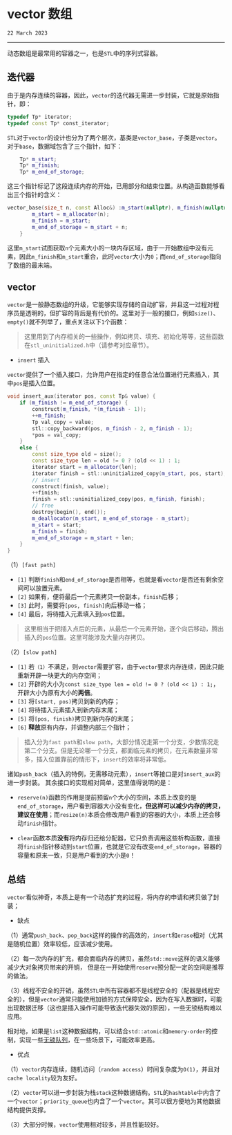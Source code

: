 # vector 数组

`22 March 2023`

----
动态数组是最常用的容器之一，也是`STL`中的序列式容器。
## 迭代器
由于是内存连续的容器，因此，`vector`的迭代器无需进一步封装，它就是原始指针，即：
```c++
typedef Tp* iterator;
typedef const Tp* const_iterator;
```
`STL`对于`vector`的设计也分为了两个层次，基类是`vector_base`，子类是`vector`。
对于`base`，数据域包含了三个指针，如下：
```c++
	Tp* m_start;
	Tp* m_finish;
	Tp* m_end_of_storage;
```
这三个指针标记了这段连续内存的开始，已用部分和结束位置。从构造函数能够看出三个指针的含义：
```c++
vector_base(size_t n, const Alloc&) :m_start(nullptr), m_finish(nullptr), m_end_of_storage(nullptr) {
		m_start = m_allocator(n);
		m_finish = m_start;
		m_end_of_storage = m_start + n;
	}
```
这里`m_start`试图获取`n`个元素大小的一块内存区域，由于一开始数组中没有元素，因此`m_finish`和`m_start`重合，此时`vector`大小为`0`；而`end_of_storage`指向了数组的最末端。

## vector
`vector`是一般静态数组的升级，它能够实现存储的自动扩容，并且这一过程对程序员是透明的，但扩容的背后是有代价的。这里对于一般的接口，例如`size()`、`empty()`就不列举了，重点关注以下`1`个函数：
> 这里用到了内存相关的一些操作，例如拷贝、填充、初始化等等，这些函数在`stl_uninitialized.h`中（请参考对应章节）。

* `insert` 插入

`vector`提供了一个插入接口，允许用户在指定的任意合法位置进行元素插入，其中`pos`是插入位置。
```c++
void insert_aux(iterator pos, const Tp& value) {
	if (m_finish != m_end_of_storage) {
		construct(m_finish, *(m_finish - 1));
		++m_finish;
		Tp val_copy = value;
		stl::copy_backward(pos, m_finish - 2, m_finish - 1);
		*pos = val_copy;
	}
	else {
		const size_type old = size();
		const size_type len = old != 0 ? (old << 1) : 1;
		iterator start = m_allocator(len);
		iterator finish = stl::uninitialized_copy(m_start, pos, start);
		// insert
		construct(finish, value);
		++finish;
		finish = stl::uninitialized_copy(pos, m_finish, finish);
		// free
		destroy(begin(), end());
		m_deallocator(m_start, m_end_of_storage - m_start);
		m_start = start;
		m_finish = finish;
		m_end_of_storage = m_start + len;
	}
}
```
（1）`[fast path]`

* `[1]` 判断`finish`和`end_of_storage`是否相等，也就是看`vector`是否还有剩余空间可以放置元素。
* `[2]` 如果有，便将最后一个元素拷贝一份副本，`finish`后移；
* `[3]` 此时，需要将`[pos, finish]`向后移动一格；
* `[4]` 最后，将待插入元素填入到`pos`位置。
> 这里相当于把插入点后的元素，从最后一个元素开始，逐个向后移动，腾出插入的`pos`位置。这里可能涉及大量内存拷贝。

（2）`[slow path]`
* `[1]` 若`（1）`不满足，则`vector`需要扩容，由于`vector`要求内存连续，因此只能重新开辟一块更大的内存空间；
* `[2]` 开辟的大小为`const size_type len = old != 0 ? (old << 1) : 1;`，开辟大小为原有大小的**两倍**。
* `[3]` 将`[start, pos)`拷贝到新的内存；
* `[4]` 将待插入元素插入到新内存末尾；
* `[5]` 将`[pos, finish)`拷贝到新内存的末尾；
* `[6]` **释放**原有内存，并调整内部三个指针；

> 插入分为`fast path`和`slow path`，大部分情况走第一个分支，少数情况走第二个分支。但是无论哪一个分支，都面临元素的拷贝，在元素数量非常多，插入位置靠前的情形下，`insert`的效率将非常低。

诸如`push_back`（插入的特例，无需移动元素），`insert`等接口是对`insert_aux`的进一步封装。
其余接口的实现相对简单，这里值得说明的是：

* `reserve(n)`函数的作用是提前预留`n`个大小的空间，本质上改变的是`end_of_storage`，用户看到容器大小没有变化，**但这样可以减少内存的拷贝，建议在使用**；而`resize(n)`本质会修改用户看到的容器的大小，本质上还会移动`finish`指针。

* `clear`函数本质**没有**将内存归还给分配器，它只负责调用这些析构函数，直接将`finish`指针移动到`start`位置，也就是它没有改变`end_of_storage`，容器的容量和原来一致，只是用户看到的大小是`0`！

## 总结
`vector`看似神奇，本质上是有一个动态扩充的过程，将内存的申请和拷贝做了封装；

* 缺点

（1）通常`push_back`、`pop_back`这样的操作的高效的，`insert`和`erase`相对（尤其是随机位置）效率较低，应该减少使用。

（2）每一次内存的扩充，都会面临内存的拷贝，虽然`std::move`这样的语义能够减少大对象拷贝带来的开销，
但是在一开始使用`reserve`预分配一定的空间是推荐的做法。

（3）线程不安全的开销，虽然`STL`中所有容器都不是线程安全的（配器是线程安全的），但是`vector`通常只能使用加锁的方式保障安全，因为在写入数据时，可能出现数据迁移（这也是插入操作可能导致迭代器失效的原因），一些无锁结构难以应用。

相对地，如果是`list`这种数据结构，可以结合`std::atomic`和`memory-order`的控制，实现一些[无锁队列](https://luyuhuang.tech/2022/10/30/lock-free-queue.html)，在一些场景下，可能效率更高。

* 优点

（1）`vector`内存连续，随机访问（`random access`）时间复杂度为`O(1)`，并且对`cache locality`较为友好。

（2）`vector`可以进一步封装为栈`stack`这种数据结构。`STL`的`hashtable`中内含了一个`vector`；`priority_queue`也内含了一个`vector`。其可以很方便地为其他数据结构提供支撑。

（3）大部分时候，`vector`使用相对较多，并且性能较好。